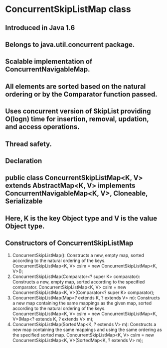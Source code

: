 # ConcurrentSkipListMap class
## Introduced in Java 1.6
## Belongs to java.util.concurrent package.
## Scalable implementation of ConcurrentNavigableMap.
## All elements are sorted based on the natural ordering or by the Comparator function passed.
## Uses concurrent version of SkipList providing O(logn) time for insertion, removal, updation, and access operations. 
## Thread safety.

## Declaration
## public class ConcurrentSkipListMap<K, V> extends AbstractMap<K, V> implements ConcurrentNavigableMap<K, V>, Cloneable, Serializable
## Here, K is the key Object type and V is the value Object type.

## Constructors of ConcurrentSkipListMap
1. ConcurrentSkipListMap(): Constructs a new, empty map, sorted according to the natural ordering of the keys.
ConcurrentSkipListMap<K, V> cslm = new ConcurrentSkipListMap<K, V>();
2. ConcurrentSkipListMap(Comparator<? super K> comparator): Constructs a new, empty map, sorted according to the specified comparator.
ConcurrentSkipListMap<K, V> cslm = new ConcurrentSkipListMap<K, V>(Comparator<? super K> comparator);
3. ConcurrentSkipListMap(Map<? extends K, ? extends V> m): Constructs a new map containing the same mappings as the given map, sorted according to the natural ordering of the keys.
ConcurrentSkipListMap<K, V> cslm = new ConcurrentSkipListMap<K, V>(Map<? extends K, ? extends V> m);
4. ConcurrentSkipListMap(SortedMap<K, ? extends V> m): Constructs a new map containing the same mappings and using the same ordering as the specified sorted map.
ConcurrentSkipListMap<K, V> cslm = new ConcurrentSkipListMap<K, V>(SortedMap<K, ? extends V> m);
